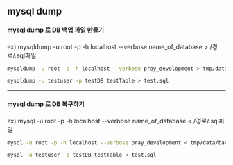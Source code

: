 ## mysql dump



#### mysql dump 로 DB 백업 파일 만들기

ex) mysqldump -u root -p -h localhost --verbose name_of_database > /경로/.sql파일

```bash
mysqldump -u root -p -h localhost --verbose pray_development > tmp/data/backup.sql

mysqldump -u testuser -p testDB testTable > test.sql
```



------



#### mysql dump 로 DB 복구하기

ex) mysql -u root -p -h localhost --verbose name_of_database < /경로/.sql파일

```bash
mysql -u root -p -h localhost --verbose pray_development < tmp/data/backup.sql

mysql -u testuser -p testDB testTable < test.sql
```

